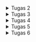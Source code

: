 
<details>
<summary>Tugas 2</summary>

# Cara Implementasi
## Setup Library yang dibutuhkan
Pertama-tama, membuat file `requirements.txt` yang berisi
```
django
gunicorn
whitenoise
psycopg2-binary
requests
urllib3
```

Kita ingin mendownload hal-hal dalam requirements.txt tersebut dalam virtual environment.
Installasi saya lakukan dalam windows powershell dengan cara:

```sh
python -m venv env # Buat virtual env
./venv/Scripts/activate # pada windows atau
pip install -r requirements.txt
```

## 1. Membuat sebuah proyek Django baru

Saya membuat project baru dengan nama `INVENTORY` dengan cara `django-admin createproject INVENTORY`, akan membuat direktori baru dengan nama `INVENTORY`. Direktori akan berisi `manage.py` dan folder `INVENTORY` yang berisi terkait setting dan routing dari proyek. `manage.py` adalah script python yang akan kita gunakan untuk memantain dan mengatur proyek kita. `python manage.py runserver` adalah command untuk menjalankan proyek kita.

## 2. Membuat aplikasi dengan nama main

Kemudian saya membuat app baru bernama main dengan cara `python manage.py createapp main`. Applikasi dalam bentuk folder baru dengan nama `main`. Setelah membuat aplikasi, saya mendaftarkannya pada `settings.py` yang terletak di folder `INVENTORY`. Tambahkan `main` pada `INSTALLED_APPS` sehingaa berbentuk seperti
```python
INSTALLED_APPS = [
    'django.contrib.admin',
    'django.contrib.auth',
    'django.contrib.contenttypes',
    'django.contrib.sessions',
    'django.contrib.messages',
    'django.contrib.staticfiles',
    'main'
]
```
## 3. Melakukan routing proyek agar dapat menjalankan aplikasi
Konfigurasi link `main` pada proyek dengan cara menambahkan `path('main/', include('main.urls'))` pada `urls.py` yang terletak di direktori `INVENTORY`. `urls.py` pada `INVENTORY` nantinya akan terlihat seperti ini:
```python
from django.contrib import admin
from django.urls import path, include

urlpatterns = [
    path('admin/', admin.site.urls),
    path('main/', include('main.urls'))
]

```
Kemudian buat `urls.py` pada folder `main` dengan kode seperti ini:
```python
from django.urls import path
from . import views

urlpatterns = [
	path('',show_main,name = 'show_main'),
]
```
Dengan begini ketika kita menuju `http://localhost:8000/main` pada browser, kita akan dihadapkan dengan apa yang direturn fungsi `show_main` pada `views.py` 

## 4.Membuat fungsi render pada views.py dan membuat main.html dalam folder templates

buat direktori `templates` pada `main` dan buat file html yang akan dirender dengan nama `main.html`. 
`main.html` yang saya buat sebagai berikut

```python
<h1>{{name_app}}</h1>
<h5>Name: </h5>
<p>{{name}}</p>
<h5>Class: </h5>
<p>{{class}}</p>
```
pada `views.py` kita dapat membuat fungsi untuk mengembalikan `main.html` dengan cara

```python
from django.shortcuts import render

def show_main(request):
    context={
        'name_app' : 'inventory',
        'name' : 'Edbert',
        'class' : 'PBP D'
    }
    return render(request,"main.html",context)
```

variabel `name_app`, `name`, `class` pada main.html didapat dari context saat fungsi `show_main` memanggil main.html 

## 5. Membuat model sebagai Database
Model adalah penghubung python dengan database kita. membuat model dalam file `models.py` pada aplikasi `main` dengan nama `Item`
```python
from django.db import models

class Item(models.Model):
    name = models.CharField(max_length = 255)
    amount = models.IntegerField()
    description = models.TextField()
```

## 6. Melakukan deployment ke Adaptable

## Bagan Aplikasi berbasis django
<img src=bagan.jpg width = 500 height=300/>

## Mengapa virtual environment

Virtual environment digunakan dalam pengembangan software untuk mengisolasi dan mengelola dependensi proyek secara efisien. Hal ini membantu dalam mencegah konflik dependensi, memastikan kompatibilitas dengan versi Python yang benar. Saat mengembangkan aplikasi web berbasis Django atau proyek software lainnya, sangat disarankan untuk selalu menggunakan virtual environment agar dapat menjalankan proyek dengan lebih lancar dan menghindari masalah yang mungkin timbul akibat konflik dependensi dan versi.

kita masih dapat membuat aplikasi web berbasis Django tanpa menggunakan virtual environment, tetapi ini tidak disarankan dan dapat mengakibatkan sejumlah masalah. Tanpa virtual environment, proyek Django menggunakan lingkungan Python dan dependensi sistem secara global. Ini dapat menyebabkan konflik dependensi, karena proyek mungkin memerlukan versi paket yang berbeda dengan proyek lain.

# Apa itu MVC, MVT, MVVM
1. **MVC** (Model View Controller) adalah pattern desain framework yang memisahkan applikasi menjadi 3 komponen, yaitu model, view, dan controller. MVC adalah komponen yang sering digunakan industri untuk membuat applikasi yang scalable dan extensible.
<img src=https://miro.medium.com/v2/resize:fit:1400/1*hTlpGXMh9EFefBIT9NrTDQ.png width=500 height=250/>

2. **MVT** (Model View Template) adalah pattern desain yang mirip dengan MVC. Perbedaannya adalah controller diimplementasikan oleh framework sendiri sehingga kita hanya perlu membuat template. Memungkinkan untuk pengembangan yang lebih scalable, cepat, namun terdapat ketergantungan terhadap framework yang digunakan.
<img src=https://miro.medium.com/v2/resize:fit:1400/0*8ZFh-CsrMi7bQG0O.jpg width=500 height=250/>

3. **MVVM** (Model View ViewModel) adalah pattern desain yang fokus pada membedakan user interface (UI) dengan logic dari applikasi kita. Controller pada MVVM berada pada ViewModel. Memungkinkan untuk pemisahan kerja yang lebih baik antara UI dan logic sesuai dengan kelebihan pengembang. ViewModel dapat terlihat sangat kompleks dan susah didebug jika sudah terdapat banyak logic dan binding. 
<img src=https://media.geeksforgeeks.org/wp-content/uploads/20201002215007/MVVMSchema.png width=500 height=250/>

</details>

<details>
<summary>Tugas 3</summary>

# Perbedaan antara POST dan GET pada Django?

POST: Menggunakan metode HTTP POST. Data form dikirim dalam badan permintaan HTTP, yang biasanya tidak terlihat oleh pengguna.POST Lebih aman daripada GET karena data dikirimkan secara tersembunyi dalam badan permintaan HTTP. Ini cocok untuk mengirim data yang sensitif, seperti kata sandi atau informasi pribadi.

GET: Menggunakan metode HTTP GET. Data form disertakan dalam URL sebagai parameter query string, yang terlihat oleh pengguna. GET juga Kurang aman karena data form terlihat dalam URL, sehingga dapat dengan mudah diakses oleh siapa saja yang melihat URL. 

# Apa perbedaan utama antara XML, JSON, dan HTML dalam konteks pengiriman data?

1.XML (eXtensible Markup Language): XML adalah bahasa markup yang digunakan untuk menggambarkan data dalam bentuk dokumen berhierarki. Sistem XML mirip seperti tree yang memiliki 1 root.

2.JSON (JavaScript Object Notation): data nya disimpan dalam bentuk key-value seperti dictionary dalam python. JSON seringkali digunakan dalam pengiriman data antar web API.

3.HTML (Hypertext Markup Language): HTML adalah bahasa markup khusus yang digunakan untuk membuat halaman web dengan tujuan utamanya adalah mengatur tampilan dan konten halaman web dan tidak efisien untuk menstrafer data secara murni.

# Mengapa JSON sering digunakan dalam pertukaran data antara aplikasi web modern?

JSON sering digunakan dalam pertukaran data antara aplikasi web modern karena kesederhanaan, keringanan, dan kompatibilitasnya. JSON yang berbentuk key-value sperti dictionary tersebut juga cukup human readable. 

# Cara Implementasi

## Membuat Form (`forms.py`)

`APP/forms.py` akan mengimplementasikan library `django.forms` yang akan mempermudah pembuatan form kita karena seluruh html sudah dihandle oleh library form tersebut. Contoh isi `APP/forms.py` adalah.
```python
from django.forms import ModelForm
from main.models import Item

class ItemForm(ModelForm):
    class Meta:
        model = Item
        fields = ["name","amount","description"]
```
dimana `name`, `amount`, dan `description` adalah field yang ada pada model `Item` yang sudah didefinisikan.

## Merender form yang dibuat

Untuk merender form yang sudah kita buat, kita dapat menggunakan kemudahan library django. Pada `create_item.html`, kita tinggal menulis code sebagai berikut

```html
<form method="POST">
    {% csrf_token %}
    <table>
        {{ form.as_table }}
        <tr>
            <td></td>
            <td>
                <input type="submit" value="Add Product"/>
            </td>
        </tr>
    </table>
</form>
```
`csrf_token` token wajib didefinisikan setiap definisi form, hal ini terkait dengan keamanan. `form.as_table` akan merender form secara keseluruhan kecuali button submit yang perlu kita tulis sendiri.

## Menambahkan masing-masing function pada views.py untuk serializer json dan xml

```python
def show_xml(request):
    data = Item.objects.all()
    return HttpResponse(serializers.serialize("xml",data),content_type="application/xml")

def show_json(request):
    data = Item.objects.all()
    return HttpResponse(serializers.serialize("json",data),content_type = "application/json")

def show_xml_by_id(request,id):
    data = Item.objects.filter(pk = id)
    return HttpResponse(serializers.serialize("xml",data),content_type = "application/xml")

def show_json_by_id(request,id):
    data = Item.objects.filter(pk = id)
    return HttpResponse(serializers.serialize("json",data),content_type = "application/json")
```

## Menambahkan routing pada dalam urls.py

```python
from django.urls import path
from main.views import show_main,create_item,show_xml,show_json,show_xml_by_id,show_json_by_id
app_name = 'main'

urlpatterns=[
    path('',show_main,name = 'show_main'),
    path('create-item',create_item,name = 'create_item'),
    path('xml/',show_xml,name = 'show_xml'),
    path('json/',show_json,name='show_json'),
    path('xml/<int:id>/',show_xml_by_id,name="show_xml_by_id"),
    path('json/<int:id>/',show_json_by_id,name = "show_json_by_id"),
]
```
`<int:id>` merupakan contoh dynamic routing yang mana nilai `id` berupa sebuah angka

## SS hasil Postman

1.HTML
<img src = "html.png"/>

2.JSON
<img src = "json.png"/>

3.XML
<img src = "xml.png"/>

4.JSON (by id)
<img src = "json1.png"/>

5.XML (by id)
<img src = "xml1.png"/>

</details>

<details>

<summary>Tugas 4</summary>

# Cara Implementasi

## 1.Membuat html register page

Membuat register html dengan pesan jika registrasi user berhasil.

contoh code nya :

```python
{% extends 'base.html' %}

{% block meta %}
    <title>Register</title>
{% endblock meta %}

{% block content %}  

<div class = "login">
    
    <h1>Register</h1>  

        <form method="POST" >  
            {% csrf_token %}  
            <table>  
                {{ form.as_table }}  
                <tr>  
                    <td></td>
                    <td><input type="submit" name="submit" value="Daftar"/></td>  
                </tr>  
            </table>  
        </form>

    {% if messages %}  
        <ul>   
            {% for message in messages %}  
                <li>{{ message }}</li>  
                {% endfor %}  
        </ul>   
    {% endif %}

</div>  

{% endblock content %}
```
form adalah form django yang di passing dari fungsi `register` yang kita buat dalam views.py seperti ini:

```python
def register(request):
    form = UserCreationForm()
    if request.method == 'POST':
        form = UserCreationForm(request.POST)
        if form.is_valid():
            form.save()
            messages.success(request,'Your account has been successfully created!')
            return redirect('main:login')
    context = {'form':form}
    return render(request,'register.html',context)
    
```
`UserCreationForm` untuk membuat form pembuatan user. Jika form tersebut valid maka data dalam form tersebut akan di save dan terdapat pesan sukses

## 2. Membuat Page Login
Membuat page login.html dengan contoh code seperti ini:

```python
{% extends 'base.html' %}

{% block meta %}
    <title>Login</title>
{% endblock meta %}

{% block content %}

<div class = "login">

    <h1>Login</h1>

    <form method="POST" action="">
        {% csrf_token %}
        <table>
            <tr>
                <td>Username: </td>
                <td><input type="text" name="username" placeholder="Username" class="form-control"></td>
            </tr>
                    
            <tr>
                <td>Password: </td>
                <td><input type="password" name="password" placeholder="Password" class="form-control"></td>
            </tr>

            <tr>
                <td></td>
                <td><input class="btn login_btn" type="submit" value="Login"></td>
            </tr>
        </table>
    </form>

    {% if messages %}
        <ul>
            {% for message in messages %}
                <li>{{ message }}</li>
            {% endfor %}
        </ul>
    {% endif %}     
        
    Don't have an account yet? <a href="{% url 'main:register' %}">Register Now</a>

</div>

{% endblock content %}
```
Pada page tersebut, kita diminta untuk mengisi username dan passwordnya.

Kemudian saya buat function login_user dalam views.py seperti ini:

```python
def login_user(request):
    if request.method == 'POST':
        username = request.POST.get('username')
        password = request.POST.get('password')
        user = authenticate(request,username = username,password = password)
        if(user is not None):
            login(request,user)
            response = HttpResponseRedirect(reverse("main:show_main"))
            response.set_cookie('last_login',str(datetime.datetime.now()))
            return response
        else:
            messages.info(request,'Sorry,incorrect username or password. Please try again.')
    context = {}
    return render(request,'login.html',context)

```
Pada function tersebut, username dan password yang diinput dicek dengan menggunakan django `authenticate` untuk memverifikasi user yang sudah disave sebelumnya. kemudian terdapat login yaitu method bawaan django untuk memberi tau user yang sedang login. Kemudian disitu juga terdapat ` response.set_cookie('last_login',str(datetime.datetime.now()))` untuk memberi tau bahwa user tersebut login pada saat tersebut. 

Untuk membatasi agar sebuah page harus ada login user untuk dapat diakses, maka kita bisa menambahkan `@login_required(login_url = '/login')` diatas function page tersebut dalam views.py

## 3. Implementasi Logout User

Mengimplementasikan fungsi logout user dalam views.py seperti ini:
```python
def logout_user(request):
    logout(request)
    response = HttpResponseRedirect(reverse('main:login'))
    response.delete_cookie('last_login')
    return response
```

disitu juga ada `response.delete_cookie('last_login')` agar informasi last login user tersebut dihapus

## 4. Membuat 2 akun pengguna dan membuat 3 dummy data pada masing-masing akun pengguna

register 2 akun yang berbeda, untuk setiap akun, login kemudian tambahkan 3 dummy data

## 5. Menghubungkan model item dengan user

Menghubungkan user dengan model pada django menggunakan interface `user` dan menambahkannya sebagai ForeignKey.

```python
from django.db import models
from django.contrib.auth.models import User

class Item(models.Model):
    name = models.CharField(max_length = 255)
    date_added= models.DateField(auto_now_add=True)
    amount = models.IntegerField()
    description = models.TextField()
    user = models.ForeignKey(User,on_delete = models.CASCADE)
```

Pada saat kita ingin membuat object item pada suatu akun, maka kita perlu untuk mengassign user tersebut, sehingga fungsi `create_item` pada views.py akan seperti ini:

```python
def create_item(request):
    form = ItemForm(request.POST or None)
    if form.is_valid() and request.method == "POST":
        item = form.save(commit = False)
        item.user = request.user
        item.save()
        return HttpResponseRedirect(reverse('main:show_main'))
    
    context = {'form':form}
    return render(request,"create_item.html",context)
```
disitu terdapat `item.user = request.user` untuk mengassign terlebih dahulu user tersebut sebelum menyimpan data.

## 6. Menampilkan detail informasi pengguna, username yang sedang log in dan menerapkan cookies seperti last login pada halaman utama aplikasi

fungsi show_main yang menampilkan halaman utama aplikasi seperti ini:

```python
@login_required(login_url = '/login')
def show_main(request):
    items = Item.objects.filter(user = request.user)
    cnt = len(items)
    context={
        'name_app' : 'inventory',
        'name' : request.user.username,
        'class' : 'PBP D',
        'items' : items,
        'cnt': cnt,
        'last_login':request.COOKIES['last_login'],
    }
    return render(request,"main.html",context)
```

dalam context tersebut, `name` yang didapat dari `request.user.username` dan `last_login` didapat dari `request.COOKIES['last_login']`

## 7. Mengimplementasikan increase amount, decrease amount, dan delete item

membuat delte button pada main.html
`<a href="{% url 'main:delete_item' item.id %}" class="text-red-500 hover:text-red-700">Delete</a>`

ketika delete dipencet maka akan di kirim ke url `/delete_item` beserta item_id nya.

url `main:delete_item` seperti ini `path('delete_item/<int:item_id>/', delete_item,name = "delete_item"),` , ia memanggil function delete_item pada views.py

```python
def delete_item(request,item_id):
    item = Item.objects.get(pk = item_id)
    item.delete()
    return HttpResponseRedirect(reverse('main:show_main'))

```
item dengan id tersebut didelete kemudian path dikembalikan ke homepage

membuat increase button pada main.html
`<a href="{% url 'main:increase_item' item.id %}" class="text-red-500 hover:text-red-700">Increase</a>`

ketika increase dipencet maka akan di kirim ke url `/increase_item` beserta item_id nya.

url `main:increase_item` seperti ini `path('increase_item/<int:item_id>/',increase_item,name = "increase_item"),` , ia memanggil function increase_item pada views.py

```python
def increase_item(request,item_id):
    item = Item.objects.get(pk = item_id)
    item.amount += 1 
    item.save()
    return HttpResponseRedirect(reverse('main:show_main'))

```
item dengan id tersebut amount nya ditambah dengan 1 kemudian path dikembalikan ke homepage 

membuat decrease button pada main.html
`path('decrease_item/<int:item_id>/', decrease_item,name = "decrease_item"),`

ketika decrease dipencet maka akan di kirim ke url `/decrease_item` beserta item_id nya.

url `main:decrease_item` seperti ini `path('decrease_item/<int:item_id>/', decrease_item,name = "decrease_item"),` , ia memanggil function decrease_item pada views.py

```python
def decrease_item(request,item_id):
    item = Item.objects.get(pk = item_id)
    if(item.amount > 0):
        item.amount -= 1
    item.save()
    return HttpResponseRedirect(reverse('main:show_main'))


```
item dengan id tersebut amount nya dikurang dengan 1 jika amountnya > 0, kemudian path dikembalikan ke homepage 

## 8. Django UserCreationForm

Form bawaan dari django untuk memudahkan pembuatan user.
Kelebihannya adalah cepat dan mudah dipakai
Kekurangannya adalah form bawaan tersebut susah di kustomisasi

## 9. Perbedaan antara autentikasi dan otorisasi dalam Django dan mengapa keduanya penting

Autentikasi adalah proses verifikasi login user, sedangkan otorisasi adalah proses verifikasi akses user.

Keduanya mengatur hal yang berbeda dan penting dalam menjaga web security

## 10. Cookies dalam konteks aplikasi web, dan bagaimana Django menggunakan cookies untuk mengelola data sesi pengguna

Cookies adalah tempat penyimpanan bersifat sementara yang diberikan dari server web kepada browser. Browser kemudian menyimpan cookie dan kemudian selalu menyisipkan cookie pada request browser selanjutnya pada website tersebut. Pada browser, cookie tersebut memiliki variable nama dan value (data yang disimpan), domain website dan sebagainya.

## Apakah penggunakan cookies aman secara default dalam pengembangan web, atau apakah ada risiko potensial yang harus diwaspadai 

Cookies disimpan pada client sehingga keamanan bergantung sepenuhnya pada aktivitas client. Cookie secara transparan dapat dilihat oleh client sehingga data sensitif seharusnya tidak ditunjukkan. Karena sifatnya yang transparan, cookie dapat dicopy dan ditiru.


</details>

<details>

<summary> Tugas 5 </summary>

# Cara Implementasi

Pertama-tama, menambahkan tailwind `play CDN script` ke tag  `<head>` pada file base.html

```python
    <script src="https://cdn.tailwindcss.com"></script>
```

## 1.Kustomisasi page main

Pada halaman daftar inventori, saya membuat container yang memiliki background abu-abu muda yang berisi tabel daftar inventori. Saya menambahkan margin dan padding untuk tata letaknya. 
```python
<div class="container mx-auto mt-8 p-8 bg-gray-100 rounded-lg shadow-lg">


```
Didalam container tersebut, saya menggunakan tabel dengan beberapa kustomisasi seperti memberikan `border-b` pada setiap row. 

Pada setiap row, terdapat button delete, increase amount, dan decrease amount yang telah diberi warna dan warnanya menjadi lebih gelap saat dihover. 
```python
<a href="{% url 'main:delete_item' item.id %}" class="text-red-500 hover:text-red-700">Delete</a>

<a href="{% url 'main:increase_item' item.id %}" class="text-green-500 hover:text-green-700">Increase</a>

<a href="{% url 'main:decrease_item' item.id %}" class="text-orange-500 hover:text-orange-700">Decrease</a>
```
Di bagian paling bawah, terdapat informasi sesi terakhir login dan button Add new item juga logout. Saya style dengan `justify-between` agar komponen menyebar di tepi kiri dan kanan. Button Add new item dan logout juga diberi warna dan space antar button.

```python
<div class="flex justify-between items-center">
    <h5 class="text-lg font-semibold">Sesi terakhir login: {{ last_login }}</h5>
    
    <div class="flex space-x-4">
        <a href="{% url 'main:create_item' %}" class="bg-blue-500 hover:bg-blue-700 text-white py-2 px-4 rounded focus:outline-none focus:shadow-outline">Add New Item</a>
        <a href="{% url 'main:logout' %}" class="bg-red-500 hover:bg-red-700 text-white py-2 px-4 rounded focus:outline-none focus:shadow-outline">Logout</a>
    </div>
</div>
```

## 2.Kustomisasi page login

Pada halaman login, saya style container dengan `flex justify-center items-center` agar container berada pada tengah screen.

```python
<div class = "flex justify-center items-center h-screen bg-gray-100">
```

Pada button login, saya menambahkan background biru, padding, dan berbentuk `rounded-full`. 
```python
<button class="bg-blue-500 rounded-full px-4 py-2 text-xl text-white mt-2">Login</button>
```
Jika terdapat message seperti login tidak berhasil, saya menambahkan warna merah pada teks tersebut.

```python
{% if messages %}
    <ul class = "text-base mt-4 text-red-500">
        {% for message in messages %}
            <li>{{ message }}</li>
        {% endfor %}
    </ul>
{% endif %}     
```
## 3.Kustomisasi page register

Pada halaman register, saya style mirip dengan login dengan `flex justify-center items-center` agar container berada pada tengah screen.

```python
<div class = "flex justify-center items-center h-screen bg-gray-100">
```

memisah-misah komponen pertanyaan pada form agar memiliki margin bottom seperti ini,

```python
<div class="mb-4">
    {{ form.username.label_tag }}
    {{ form.username }}
</div>
```

Pada button register, saya pun mengkustomisasi dengan menambah background biru, menjadi biru gelap ketika dihover, dan berbentuk `rounded-full`.

```python
<button type="submit" class="py-2 px-4 bg-blue-500 hover:bg-blue-700 text-white rounded-full focus:outline-none focus:shadow-outline">Register</button>
```

## 4. Kustomisasi Page Create New Item

Pertama-tama, input field pada item form dipisah-pisah terlebih dahulu dalam bentuk widgets agar dapat dikustomisasi dan dapat ditampilkan secara terpisah.

```python
widgets = {
    "name": TextInput(attrs={
        'class': 'min-w-[370px] border-2 focus:bg-gray-100 px-[12px] py-[6px]',
        'placeholder': 'Enter Name',
    }),
    "amount": NumberInput(attrs={
        'class': 'min-w-[370px] border-2 focus:bg-gray-100 px-[12px] py-[6px]',
        'min': 1,
        'placeholder': 'Enter Amount',
    }),
    "description": Textarea(attrs={
        'class': 'min-w-[370px] max-h-[150px] border-2 focus:bg-gray-100 px-[12px] py-[6px]',
        'placeholder': 'Enter Description',
    })
}
```
Pada halaman Add new item, saya style mirip dengan login dengan `flex justify-center items-center` agar container berada pada tengah screen.

```python
<div class = "flex justify-center items-center h-screen bg-gray-100">
```

memisah-misah komponen pertanyaan pada form agar memiliki margin bottom seperti ini,

```python
 <tr>
    <td>
        <h1 class="font-medium">Name</h1>
    </td>
</tr>

<tr class="mb-5">
    <td>
        {{form.name}}
    </td>
</tr>
```

input type submit pun saya kostumisasi dengan code seperti ini:

```python
<tr class="flex justify-center">
    <td class="flex justify-center w-1/2 bg-blue-500 text-white py-1 items-center rounded-lg">
        <input type="submit" value="Add Item"/>
    </td>
</tr>
```

# Pertanyaan

## Jelaskan manfaat dari setiap element selector dan kapan waktu yang tepat untuk menggunakannya.

Di CSS, "selector" dapat digunakan untuk memilih dan mengganti gaya elemen HTML. Selector dapat digunakan untuk memberikan styling pada suatu tag html.

1. Element Selector:
Selector ini digunakan untuk memilih semua elemen HTML dengan nama elemen tertentu.
```python
p {
  color: red;
}
```
Dalam contoh di atas, semua elemen `<p>` (paragraf) dalam halaman HTML akan memiliki warna teks merah.

2. ID Selector:
Selector ini digunakan untuk memilih elemen dengan atribut "id" tertentu.
```python
#header {
  background-color: red;
}
```
elemen dengan atribut id = "header" akan memiliki background berwarna merah.

3. Class Selector:
Selector ini digunakan untuk memilih elemen dengan atribut "class" tertentu.
```python
.btn-primary {
  background-color: red;
}
```
elemen dengan atribut class="btn-primary" akan memiliki background berwarna merah.

## Jelaskan HTML5 Tag yang kamu ketahui.
HTML5 adalah versi terbaru dari HTML.

terdapat tag-tag dasar yang mungkin sudah cukup umum seperti `<head>, <body>, <p>, <a>`.

terdapat juga beberapa tag lain seperti :

1.`<nav>` untuk mendifinisikan bagian navigasi dari halaman web.

2.`<header>` mengandung elemen-elemen yang berada di bagian atas halaman web atau bagian atas bagian lain dari halaman web. Biasanya, ini termasuk judul, logo, dan menu navigasi.

3.`<footer>` Elemen ini berada di bagian bawah halaman web.

4.`<article>` digunakan untuk menandai konten independen dalam halaman web. Ini bisa berupa artikel berita, posting blog, ulasan, atau konten mandiri lainnya.

5.`<section>` digunakan untuk mengelompokkan konten terkait dalam halaman web. 

## Jelaskan perbedaan antara margin dan padding.
Margin dan padding adalah 2 properti dalam css yang mengatur tata letak antar elemen. Margin mengatur tata letak antar elemen tersebut dengan sekitarnya, sedangkan padding mengatur tata letak elemen dalam tag tersebut. Contoh yang bagus adalah button yang memiliki content text didalamnya.

<img src = "https://cdn.discordapp.com/attachments/933332644916260885/1158456758856073216/margin_vs_padding.png?ex=651c506e&is=651afeee&hm=3562dd6080fafc4808e8f72c39f2dac7dc9f5e4b1057d27655401549a4c794a9&">

## Jelaskan perbedaan antara framework CSS Tailwind dan Bootstrap. Kapan sebaiknya kita menggunakan Bootstrap daripada Tailwind, dan sebaliknya?

Bootstrap menggunakan gaya dan komponen yang telah didefinisikan, sedangkan Tailwind css membangun tampilan dengan menggabungkan kelas-kelas utilitas yang telah didefinisikan sebelumnya.

Tailwind css memberikan fleksibilitas dan adaptabilitas yang tinggi, sedangkan Bootstrap sering kali menghasilkan tampilan yang lebih konsisten karena menggunakan komponen yang telah didefinisikan. 

Tailwind lebih baik digunakan saat memberikan styling yang lebih kompleks dan unik dalam jangka waktu yang lebih lama, sedangkan Bootstrap digunakan saat memberikan styling yang lebih sederhana dalam jangka waktu yang lebih cepat. 

</details>

<details>

<summary> Tugas 6 </summary>

# Pertanyaan

## Jelaskan perbedaan antara asynchronous programming dengan synchronous programming.

Dalam synchronous proggraming, tugas-tugas akan dieksekusi secara berurutan satu per satu. Ketika sebuah tugas dimulai, program akan menunggu hingga tugas tersebut selesai, sebelum melanjutkan ke tugas berikutnya.
Sedangkan dalam asynchronous proggraming, operasi dijalankan secara bersamaan.

## Jelaskan maksud dari paradigma event-driven programming tersebut dan sebutkan salah satu contoh penerapannya 

Event-driven programming merupakan saat program merespon suatu kejadian ketika terdapat suatu trigger yang terjadi. Salah satu contohnya adalah button counter dimana button tersebut akan menambahkan suatu nilai dengan satu hanya jika button dipencet (event).

## Jelaskan penerapan asynchronous programming pada AJAX.

Konsep utama di balik AJAX (Asynchronous JavaScript and XML) adalah kemampuan untuk mengirim permintaan ke server dan menerima respons dari server tanpa harus memuat ulang seluruh halaman web. Ini memungkinkan perubahan konten pada halaman web tanpa mengganggu atau merefresh seluruh halaman. 

## bandingkan Fetch API daripada library jQuery dan tuliskan pendapat  teknologi manakah yang lebih baik untuk digunakan.

Fetch API adalah bagian dari JavaScript modern dan merupakan bagian bawaan dari bahasa JavaScript. Ini berarti tidak perlu mengunduh atau mengimpor library tambahan, sehingga mengurangi overhead dan membuat halaman web lebih ringan. Fetch API mengadopsi konsep promise, yang memungkinkan untuk mengelola permintaan HTTP dengan cara yang lebih bersih dan mudah dipahami. Hal ini juga memberikan fleksibilitas dalam mengelola respons HTTP dalam berbagai format, seperti JSON, blob, dan lainnya. 

Di sisi lain, jQuery adalah library JavaScript yang telah ada sejak lama dan diketahui untuk kompatibilitasnya dengan berbagai browser yang lebih tua. Ini membuat jQuery bisa berguna jika  harus mendukung browser-browser lama. jQuery menyediakan abstraksi yang kuat untuk AJAX, sehingga memungkinkan penulisan kode yang lebih pendek dan lebih mudah digunakan untuk tugas-tugas sederhana.

Pilihan antara Fetch API dan jQuery tergantung pada kebutuhan proyek dan preferensi. Jika Anda ingin menggunakan teknologi yang lebih modern dan memiliki kemampuan yang lebih kuat, Fetch API adalah pilihan yang lebih baik. Namun, jika harus mendukung browser lama atau memerlukan kemudahan dalam penulisan kode untuk tugas sederhana, maka jQuery mungkin lebih sesuai.

# Implementasi

## 1.Mengubah kustomisasi halaman daftar inventori menggunakan card

Kurang lebih bentuknya akan seperti ini:

```python
<div id="item_card" class="w-full mb-8 flex flex-wrap justify-center">
        <!-- <div class="card max-w-sm w-full p-4 m-2 border bg-white shadow-lg rounded-lg overflow-hidden">
            <div class="px-4 py-2">
                <h2 class="text-xl font-semibold text-gray-700">Item Name</h2>
                <p class="mt-2 text-gray-600"><strong>Amount:</strong> 10</p>
                <p class="mt-2 text-gray-600"><strong>Description:</strong> Sample description of the item.</p>
                <p class="mt-2 text-gray-600"><strong>Date Added:</strong> 2023-10-11</p>
                <button data-id="${item.pk}" onclick="deleteItem(this.getAttribute('data-id'))" class="text-red-500 hover:text-red-700">Delete</button>

            </div> 
        </div> -->
    </div>
```

## 2.Menambah Ajax GET

Menambahkan kode berikut didalam script pada main.html

```python
    async function getItem() {
        return fetch("{% url 'main:get_item_json' %}").then((res) => res.json())
    }
    async function refreshProducts() {
        document.getElementById("item_card").innerHTML = ""; // Clear the container
        const items = await getItem();
        
        items.forEach((item) => {
            let cardHTML = `
            <div class="card w-1/4 p-4 m-2 border rounded">
                <h2 class="text-xl">${item.fields.name}</h2>
                <p><strong>Amount:</strong> ${item.fields.amount}</p>
                <p><strong>Description:</strong> ${item.fields.description}</p>
                <p><strong>Date Added:</strong> ${item.fields.date_added}</p>
                <button data-id="${item.pk}" onclick="deleteItem(this.getAttribute('data-id'))" class="text-red-500 hover:text-red-700">Delete</button>
            </div>`;
            
            document.getElementById("item_card").innerHTML += cardHTML;
        });
    }

    refreshProducts();
```

fungsi getItem() akan dijalankan dalam refreshProducts() saat pertama kali halaman dimuat dan akan dipanggil setiap kali refreshProducts() dijalankan

## 3.Menambah Ajax POST

Membuat tombol yang membuka sebuah modal dengan form untuk menambahkan item. Tombol tersebut ketika dipencet, akan menampilkan suatu modal(yang sebelumnya hidden) yang berfungsi untuk mengisi data. Kemudian setelah mengisi semua data yang diperlukan, kita hanya perlu memencet button Add Product yang ketika diklik, akan memanggil fungsi addProduct yang melakukan fetch pada semua data pada form.

menambah addItem() pada script di html, then(refreshProducts) pada code tersebut akan merefresh daftar item terbaru setelah menambah item

```python
function addItem(){
        fetch("{% url 'main:add_item_ajax' %}",{
            method : "POST",
            body : new FormData(document.querySelector('#form'))
        }).then(refreshProducts)

        document.getElementById("form").reset();
        return false;
    }

    document.getElementById("button_add").onclick = addItem;
```

membuat path yang mengarah ke fungsi add_item_ajax pada views
```python
    path('create-item-ajax/',add_item_ajax,name = 'add_item_ajax'),
```

menambah function add_item_ajax pada view.py

```python
@csrf_exempt
def add_item_ajax(request):
    if request.method == 'POST':
        name = request.POST.get('name')
        amount = request.POST.get('amount')
        description = request.POST.get('description')
        user = request.user
    
    new_item = Item(name = name,amount = amount,description = description, user = user)
    new_item.save()

    return HttpResponse(b"CREATED",status = 201)
```
## 4.Menambah AJAX Delete

menambah deleteItem() pada script di html, then(refreshProducts) pada code tersebut akan merefresh daftar item terbaru setelah menambah item

```python
async function deleteItem(itemId) {
        const deleteUrl = `{% url 'main:delete_item_ajax' item_id=999 %}`.replace('999', itemId);
        try {
            const response = await fetch(deleteUrl, {
                method: 'DELETE',
                headers: {
                    'X-CSRFToken': '{{ csrf_token }}'
                }
            }).then(refreshProducts)
            
        } catch (error) {
            console.error('Error:', error);
        }
    }
```

membuat path yang mengarah ke fungsi delete_item_ajax pada views
```python
    path('delete-item-ajax/<int:item_id>/', delete_item_ajax, name='delete_item_ajax'),
```

menambah function delete_item_ajax pada view.py

```python
@csrf_exempt
def delete_item_ajax(request, item_id):
    if request.method == 'DELETE':
        item = Item.objects.get(id=item_id)
        item.delete()
        return HttpResponse({'status': 'DELETED'}, status=200)
    
```
</details>
